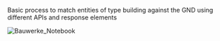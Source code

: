 Basic process to match entities of type building against the GND using different APIs and response elements

![Bauwerke_Notebook](https://github.com/MichaelMarkert/GND4C/assets/101104547/89f0449a-89ac-4fd8-8f1a-551483413580)
